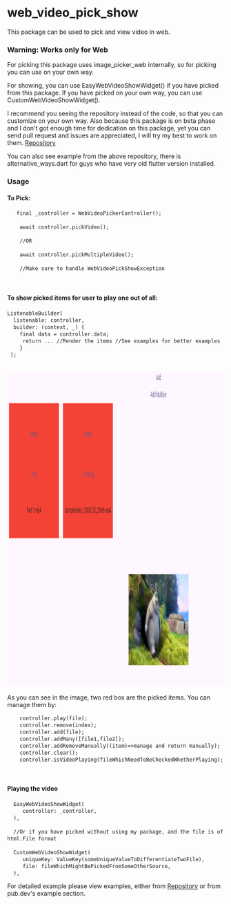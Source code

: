 # web_video_pick_show

This package can be used to pick and view video in web.

### Warning: Works only for Web

For picking this package uses image_picker_web internally, so for picking you can use on your own
way.

For showing, you can use EasyWebVideoShowWidget() if you have picked from this package.
If you have picked on your own way, you can use CustomWebVideoShowWidget().

I recommend you seeing the repository instead of the code, so that you can customize on your own
way.
Also because this package is on beta phase and I don't got enough time for dedication on this
package,
yet you can send pull request and issues are appreciated, I will try my best to work on them.
[Repository](https://github.com/AradhyaNepal/web_video_pick_show)

You can also see example from the above repository, there is alternative_ways.dart for guys who have
very old flutter version installed.

### Usage

#### To Pick:

```
   final _controller = WebVideoPickerController();
   
    await controller.pickVideo();
    
    //OR
    
    await controller.pickMultipleVideo();
    
    //Make sure to handle WebVideoPickShowException
     
     
```

#### To show picked items for user to play one out of all:

```
ListenableBuilder(
  listenable: controller,
  builder: (context, _) {
    final data = controller.data;
     return ... //Render the items //See examples for better examples
    }
 );
 
```

<img src="img.png" alt="Example" width="1359" height="731">

As you can see in the image, two red box are the picked items. You can manage them by:

```
    controller.play(file);
    controller.remove(index);
    controller.add(file);
    controller.addMany([file1,file2]);
    controller.addRemoveManually((item)=>manage and return manually);
    controller.clear();
    controller.isVideoPlaying(fileWhichNeedToBeCheckedWhetherPlaying);
    
 
```

#### Playing the video

```
  EasyWebVideoShowWidget(
     controller: _controller,
  ),
  
  //Or if you have picked without using my package, and the file is of html.File format
   
  CustomWebVideoShowWidget(
     uniqueKey: ValueKey(someUniqueValueToDifferentiateTwoFile),
     file: fileWhichMightBePickedFromSomeOtherSource,
  ),
 ```

For detailed example please view examples, either
from [Repository](https://github.com/AradhyaNepal/web_video_pick_show) or from pub.dev's example
section.


